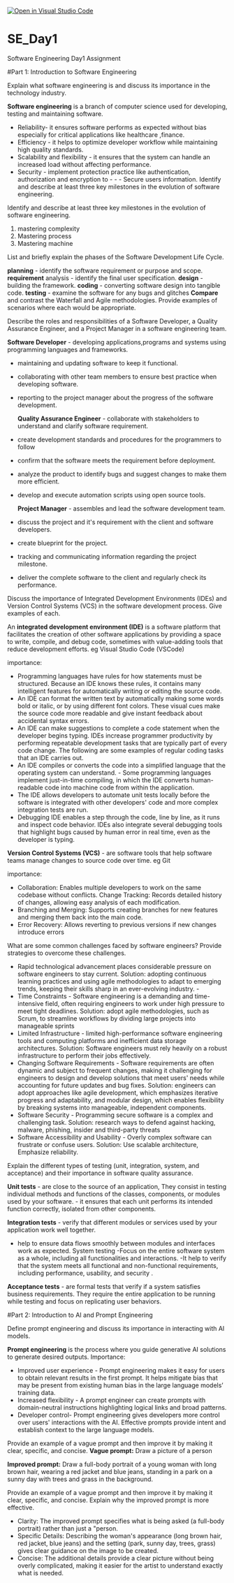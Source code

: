 [![Open in Visual Studio Code](https://classroom.github.com/assets/open-in-vscode-2e0aaae1b6195c2367325f4f02e2d04e9abb55f0b24a779b69b11b9e10269abc.svg)](https://classroom.github.com/online_ide?assignment_repo_id=18378059&assignment_repo_type=AssignmentRepo)

# SE_Day1

Software Engineering Day1 Assignment

#Part 1: Introduction to Software Engineering

Explain what software engineering is and discuss its importance in the technology industry.

**Software engineering** is a branch of computer science used for developing, testing and maintaining software.

- Reliability- it ensures software performs as expected without bias especially for critical applications like healthcare ,finance.
- Efficiency - it helps to optimize developer workflow while maintaining high quality standards.
- Scalability and flexibility - it ensures that the system can handle an increased load without affecting performance.
- Security - implement protection practice like authentication, authorization and encryption to - - - Secure users information. Identify and describe at least three key milestones in the evolution of software engineering.

Identify and describe at least three key milestones in the evolution of software engineering.

1. mastering complexity
2. Mastering process
3. Mastering machine

List and briefly explain the phases of the Software Development Life Cycle.

**planning** - identify the software requirement or purpose and scope.
**requirement** analysis - identify the final user specification.
**design** - building the framework.
**coding** - converting software design into tangible code.
**testing** - examine the software for any bugs and glitches
**Compare** and contrast the Waterfall and Agile methodologies. Provide examples of scenarios where each would be appropriate.

Describe the roles and responsibilities of a Software Developer, a Quality Assurance Engineer, and a Project Manager in a software engineering team.

**Software Developer** - developing applications,programs and systems using programming languages and frameworks.

- maintaining and updating software to keep it functional.
- collaborating with other team members to ensure best practice when developing software.
- reporting to the project manager about the progress of the software development.

  **Quality Assurance Engineer** - collaborate with stakeholders to understand and clarify software requirement.

- create development standards and procedures for the programmers to follow
- confirm that the software meets the requirement before deployment.
- analyze the product to identify bugs and suggest changes to make them more efficient.
- develop and execute automation scripts using open source tools.

  **Project Manager** - assembles and lead the software development team.

- discuss the project and it's requirement with the client and software developers.
- create blueprint for the project.
- tracking and communicating information regarding the project milestone.
- deliver the complete software to the client and regularly check its performance.

Discuss the importance of Integrated Development Environments (IDEs) and Version Control Systems (VCS) in the software development process. Give examples of each.

An **integrated development environment (IDE)** is a software platform that facilitates the creation of other software applications by providing a space to write, compile, and debug code, sometimes with value-adding tools that reduce development efforts. eg Visual Studio Code (VSCode)

importance:

- Programming languages have rules for how statements must be structured. Because an IDE knows these rules, it contains many intelligent features for automatically writing or editing the source code.
- An IDE can format the written text by automatically making some words bold or italic, or by using different font colors. These visual cues make the source code more readable and give instant feedback about accidental syntax errors.
- An IDE can make suggestions to complete a code statement when the developer begins typing.
  IDEs increase programmer productivity by performing repeatable development tasks that are typically part of every code change. The following are some examples of regular coding tasks that an IDE carries out.
- An IDE compiles or converts the code into a simplified language that the operating system can understand. - Some programming languages implement just-in-time compiling, in which the IDE converts human-readable code into machine code from within the application.
- The IDE allows developers to automate unit tests locally before the software is integrated with other developers' code and more complex integration tests are run.
- Debugging IDE enables a step through the code, line by line, as it runs and inspect code behavior. IDEs also integrate several debugging tools that highlight bugs caused by human error in real time, even as the developer is typing.

**Version Control Systems (VCS)** - are software tools that help software teams manage changes to source code over time. eg Git

importance:

- Collaboration: Enables multiple developers to work on the same codebase without conflicts.
  Change Tracking: Records detailed history of changes, allowing easy analysis of each modification.
- Branching and Merging: Supports creating branches for new features and merging them back into the main code.
- Error Recovery: Allows reverting to previous versions if new changes introduce errors

What are some common challenges faced by software engineers? Provide strategies to overcome these challenges.

- Rapid technological advancement places considerable pressure on software engineers to stay current.
  Solution: adopting continuous learning practices and using agile methodologies to adapt to emerging trends, keeping their skills sharp in an ever-evolving industry. -
- Time Constraints - Software engineering is a demanding and time-intensive field, often requiring engineers to work under high pressure to meet tight deadlines.
  Solution: adopt agile methodologies, such as Scrum, to streamline workflows by dividing large projects into manageable sprints
- Limited Infrastructure - limited high-performance software engineering tools and computing platforms and inefficient data storage architectures.
  Solution: Software engineers must rely heavily on a robust infrastructure to perform their jobs effectively.
- Changing Software Requirements - Software requirements are often dynamic and subject to frequent changes, making it challenging for engineers to design and develop solutions that meet users' needs while accounting for future updates and bug fixes.
  Solution: engineers can adopt approaches like agile development, which emphasizes iterative progress and adaptability, and modular design, which enables flexibility by breaking systems into manageable, independent components.
- Software Security - Programming secure software is a complex and challenging task.
  Solution: research ways to defend against hacking, malware, phishing, insider and third-party threats
- Software Accessibility and Usability - Overly complex software can frustrate or confuse users.
  Solution: Use scalable architecture, Emphasize reliability.

Explain the different types of testing (unit, integration, system, and acceptance) and their importance in software quality assurance.

**Unit tests** - are close to the source of an application, They consist in testing individual methods and functions of the classes, components, or modules used by your software. - it ensures that each unit performs its intended function correctly, isolated from other components.

**Integration tests** - verify that different modules or services used by your application work well together.

- help to ensure data flows smoothly between modules and interfaces work as expected.
  System testing -Focus on the entire software system as a whole, including all functionalities and interactions.
  -It help to verify that the system meets all functional and non-functional requirements, including performance, usability, and security .

**Acceptance tests** - are formal tests that verify if a system satisfies business requirements. They require the entire application to be running while testing and focus on replicating user behaviors.

#Part 2: Introduction to AI and Prompt Engineering

Define prompt engineering and discuss its importance in interacting with AI models.

**Prompt engineering** is the process where you guide generative AI solutions to generate desired outputs.
Importance:

- Improved user experience - Prompt engineering makes it easy for users to obtain relevant results in the first prompt. It helps mitigate bias that may be present from existing human bias in the large language models’ training data.
- Increased flexibility - A prompt engineer can create prompts with domain-neutral instructions highlighting logical links and broad patterns.
- Developer control- Prompt engineering gives developers more control over users' interactions with the AI. Effective prompts provide intent and establish context to the large language models.

Provide an example of a vague prompt and then improve it by making it clear, specific, and concise.
**Vague prompt:** Draw a picture of a person

**Improved prompt:** Draw a full-body portrait of a young woman with long brown hair, wearing a red jacket and blue jeans, standing in a park on a sunny day with trees and grass in the background.

Provide an example of a vague prompt and then improve it by making it clear, specific, and concise. Explain why the improved prompt is more effective.

- Clarity: The improved prompt specifies what is being asked (a full-body portrait) rather than just a "person.
- Specific Details: Describing the woman's appearance (long brown hair, red jacket, blue jeans) and the setting (park, sunny day, trees, grass) gives clear guidance on the image to be created.
- Concise: The additional details provide a clear picture without being overly complicated, making it easier for the artist to understand exactly what is needed.
